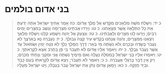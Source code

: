 # בני אדום בולמים

> כ יד: וַיִּשְׁלַח מֹשֶׁה מַלְאָכִים מִקָּדֵשׁ אֶל מֶלֶךְ אֱדוֹם:  כֹּה אָמַר אָחִיךָ יִשְׂרָאֵל אַתָּה יָדַעְתָּ אֵת כָּל הַתְּלָאָה אֲשֶׁר מְצָאָתְנוּ.
> כ טו: וַיֵּרְדוּ אֲבֹתֵינוּ מִצְרַיְמָה וַנֵּשֶׁב בְּמִצְרַיִם יָמִים רַבִּים; וַיָּרֵעוּ לָנוּ מִצְרַיִם וְלַאֲבֹתֵינוּ.
> כ טז: וַנִּצְעַק אֶל יְהוָה וַיִּשְׁמַע קֹלֵנוּ וַיִּשְׁלַח מַלְאָךְ וַיֹּצִאֵנוּ מִמִּצְרָיִם; וְהִנֵּה אֲנַחְנוּ בְקָדֵשׁ עִיר קְצֵה גְבוּלֶךָ.
> כ יז: נַעְבְּרָה נָּא בְאַרְצֶךָ לֹא נַעֲבֹר בְּשָׂדֶה וּבְכֶרֶם וְלֹא נִשְׁתֶּה מֵי בְאֵר:  דֶּרֶךְ הַמֶּלֶךְ נֵלֵךְ לֹא נִטֶּה יָמִין וּשְׂמֹאול עַד אֲשֶׁר נַעֲבֹר גְּבֻלֶךָ.
> כ יח: וַיֹּאמֶר אֵלָיו אֱדוֹם לֹא תַעֲבֹר בִּי פֶּן בַּחֶרֶב אֵצֵא לִקְרָאתֶךָ.
> כ יט: וַיֹּאמְרוּ אֵלָיו בְּנֵי יִשְׂרָאֵל בַּמְסִלָּה נַעֲלֶה וְאִם מֵימֶיךָ נִשְׁתֶּה אֲנִי וּמִקְנַי וְנָתַתִּי מִכְרָם; רַק אֵין דָּבָר בְּרַגְלַי אֶעֱבֹרָה.
> כ כ: וַיֹּאמֶר לֹא תַעֲבֹר; וַיֵּצֵא אֱדוֹם לִקְרָאתוֹ בְּעַם כָּבֵד וּבְיָד חֲזָקָה.
> כ כא: וַיְמָאֵן אֱדוֹם נְתֹן אֶת יִשְׂרָאֵל עֲבֹר בִּגְבֻלוֹ; וַיֵּט יִשְׂרָאֵל מֵעָלָיו. 
 

